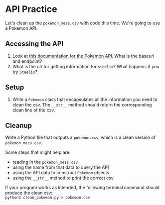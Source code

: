 # API Practice
Let's clean up the `pokemon_mess.csv` with code this time. We're going to use a Pokemon API.

## Accessing the API
1. Look at [this documentation for the Pokemon API](https://pokeapi.co/docs/v2#pokemon). What is the baseurl and endpoint?
2. What is the url for getting information for `steelix`? What happens if you try `Steelix`?

## Setup
1. Write a `Pokemon` class that encapsulates all the information you need to clean the csv. The `__str__` method should return the corresponding clean line of the csv.

## Cleanup
Write a Python file that outputs a `pokemon.csv`, which is a clean version of `pokemon_mess.csv`.

Some steps that might help are:
 - reading in the `pokemon_mess.csv`
 - using the name from that data to query the API
 - using the API data to construct `Pokemon` objects
 - using the `__str__` method to print the correct csv

If your program works as intended, the following terminal command should produce the clean csv:  
`python3 clean_pokemon.py > pokemon.csv`